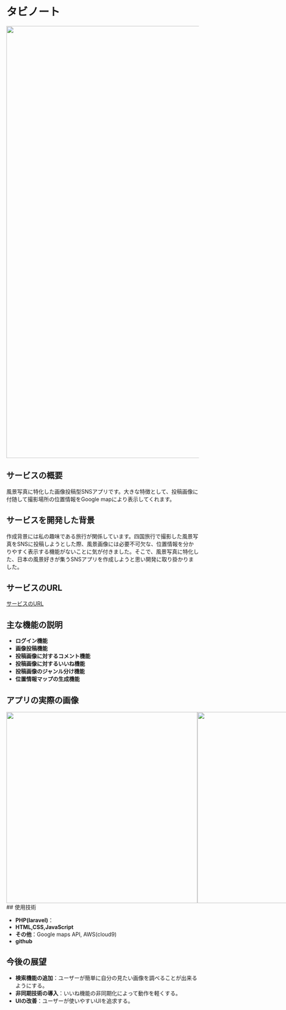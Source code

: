 # タビノート
<img width="1130" alt="" src="https://private-user-images.githubusercontent.com/155617039/358819268-42896b0b-43da-4fb7-9e87-629c24aebbf7.jpg?jwt=eyJhbGciOiJIUzI1NiIsInR5cCI6IkpXVCJ9.eyJpc3MiOiJnaXRodWIuY29tIiwiYXVkIjoicmF3LmdpdGh1YnVzZXJjb250ZW50LmNvbSIsImtleSI6ImtleTUiLCJleHAiOjE3MjcxNTkwNjksIm5iZiI6MTcyNzE1ODc2OSwicGF0aCI6Ii8xNTU2MTcwMzkvMzU4ODE5MjY4LTQyODk2YjBiLTQzZGEtNGZiNy05ZTg3LTYyOWMyNGFlYmJmNy5qcGc_WC1BbXotQWxnb3JpdGhtPUFXUzQtSE1BQy1TSEEyNTYmWC1BbXotQ3JlZGVudGlhbD1BS0lBVkNPRFlMU0E1M1BRSzRaQSUyRjIwMjQwOTI0JTJGdXMtZWFzdC0xJTJGczMlMkZhd3M0X3JlcXVlc3QmWC1BbXotRGF0ZT0yMDI0MDkyNFQwNjE5MjlaJlgtQW16LUV4cGlyZXM9MzAwJlgtQW16LVNpZ25hdHVyZT1iNDMyMDI2MWFlMTc5Nzg3ZDQwMjAzNGRkNzY4ZDNjODBjZGE4NjA0MTE1YjZkM2Q1NTVkNWFmMjFmMWMyNzY5JlgtQW16LVNpZ25lZEhlYWRlcnM9aG9zdCJ9.vAakqVbSfO8tPxfwQAlnSoy-WUme4SyY9wSj5jvtykQ">

## サービスの概要

風景写真に特化した画像投稿型SNSアプリです。大きな特徴として、投稿画像に付随して撮影場所の位置情報をGoogle mapにより表示してくれます。

## サービスを開発した背景

作成背景には私の趣味である旅行が関係しています。四国旅行で撮影した風景写真をSNSに投稿しようとした際、風景画像には必要不可欠な、位置情報を分かりやすく表示する機能がないことに気が付きました。そこで、風景写真に特化した、日本の風景好きが集うSNSアプリを作成しようと思い開発に取り掛かりました。

## サービスのURL
[サービスのURL](https://tabino-to-075c0457e04b.herokuapp.com/)

## 主な機能の説明

- **ログイン機能**
- **画像投稿機能**
- **投稿画像に対するコメント機能**
- **投稿画像に対するいいね機能**
- **投稿画像のジャンル分け機能**
- **位置情報マップの生成機能**

## アプリの実際の画像
<div style="display: flex; justify-content: space-between;">
<img width="500" alt="" src="https://private-user-images.githubusercontent.com/155617039/358829205-aa734c22-c0cd-42bd-8844-cc2a7d1a101f.png?jwt=eyJhbGciOiJIUzI1NiIsInR5cCI6IkpXVCJ9.eyJpc3MiOiJnaXRodWIuY29tIiwiYXVkIjoicmF3LmdpdGh1YnVzZXJjb250ZW50LmNvbSIsImtleSI6ImtleTUiLCJleHAiOjE3MjM4Nzc1ODUsIm5iZiI6MTcyMzg3NzI4NSwicGF0aCI6Ii8xNTU2MTcwMzkvMzU4ODI5MjA1LWFhNzM0YzIyLWMwY2QtNDJiZC04ODQ0LWNjMmE3ZDFhMTAxZi5wbmc_WC1BbXotQWxnb3JpdGhtPUFXUzQtSE1BQy1TSEEyNTYmWC1BbXotQ3JlZGVudGlhbD1BS0lBVkNPRFlMU0E1M1BRSzRaQSUyRjIwMjQwODE3JTJGdXMtZWFzdC0xJTJGczMlMkZhd3M0X3JlcXVlc3QmWC1BbXotRGF0ZT0yMDI0MDgxN1QwNjQ4MDVaJlgtQW16LUV4cGlyZXM9MzAwJlgtQW16LVNpZ25hdHVyZT0zOTI4NmY1Yzc0NmJlY2JmMWI2ZTE1NDkzODA4MTg4YTFlZjdlMjE4ODljNjA3ZDM3NWViZjE4NDVkMTI0YjFjJlgtQW16LVNpZ25lZEhlYWRlcnM9aG9zdCZhY3Rvcl9pZD0wJmtleV9pZD0wJnJlcG9faWQ9MCJ9.RrOGWD0KH0unRA6rnlTez56DdJOlML3g8MGV1t13yCw">

<img width="500" alt="" src="https://private-user-images.githubusercontent.com/155617039/358829207-2f1d4eb8-baa2-4042-8524-d52c10af8bbd.png?jwt=eyJhbGciOiJIUzI1NiIsInR5cCI6IkpXVCJ9.eyJpc3MiOiJnaXRodWIuY29tIiwiYXVkIjoicmF3LmdpdGh1YnVzZXJjb250ZW50LmNvbSIsImtleSI6ImtleTUiLCJleHAiOjE3MjM4Nzc1ODUsIm5iZiI6MTcyMzg3NzI4NSwicGF0aCI6Ii8xNTU2MTcwMzkvMzU4ODI5MjA3LTJmMWQ0ZWI4LWJhYTItNDA0Mi04NTI0LWQ1MmMxMGFmOGJiZC5wbmc_WC1BbXotQWxnb3JpdGhtPUFXUzQtSE1BQy1TSEEyNTYmWC1BbXotQ3JlZGVudGlhbD1BS0lBVkNPRFlMU0E1M1BRSzRaQSUyRjIwMjQwODE3JTJGdXMtZWFzdC0xJTJGczMlMkZhd3M0X3JlcXVlc3QmWC1BbXotRGF0ZT0yMDI0MDgxN1QwNjQ4MDVaJlgtQW16LUV4cGlyZXM9MzAwJlgtQW16LVNpZ25hdHVyZT0zYzIzZTZhN2ZiNjU0YmJjMjRlNGE3ODY4OTQ5ZDVhODJiYzFiNTVmOTE2MjE3ZjEzZjIwYTk2ZDkxNTcxN2E0JlgtQW16LVNpZ25lZEhlYWRlcnM9aG9zdCZhY3Rvcl9pZD0wJmtleV9pZD0wJnJlcG9faWQ9MCJ9.qbdKWn1DuhnPFMeDglXI9FUn-KCLytbC1uPuTCbG44Y">


</div>
## 使用技術

- **PHP(laravel)**：
- **HTML,CSS,JavaScript**
- **その他**：Google maps API, AWS(cloud9)
- **github**

## 今後の展望

- **検索機能の追加**：ユーザーが簡単に自分の見たい画像を調べることが出来るようにする。
- **非同期技術の導入**：いいね機能の非同期化によって動作を軽くする。
- **UIの改善**：ユーザーが使いやすいUIを追求する。
